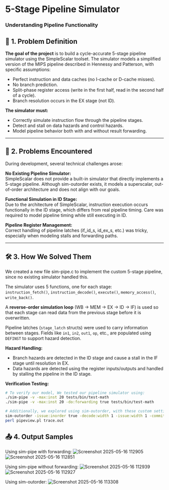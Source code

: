 # 5-Stage Pipeline Simulator
### Understanding Pipeline Functionality

## 🧠 1. Problem Definition  
**The goal of the project** is to build a cycle-accurate 5-stage pipeline simulator using the SimpleScalar toolset. The simulator models a simplified version of the MIPS pipeline described in Hennessy and Patterson, with specific assumptions:

- Perfect instruction and data caches (no I-cache or D-cache misses).
- No branch prediction.
- Split-phase register access (write in the first half, read in the second half of a cycle).
- Branch resolution occurs in the EX stage (not ID).

**The simulator must:**
- Correctly simulate instruction flow through the pipeline stages.
- Detect and stall on data hazards and control hazards.
- Model pipeline behavior both with and without result forwarding.

---

## 🚀 2. Problems Encountered  
During development, several technical challenges arose:

**No Existing Pipeline Simulator:**  
SimpleScalar does not provide a built-in simulator that directly implements a 5-stage pipeline. Although sim-outorder exists, it models a superscalar, out-of-order architecture and does not align with our goals.

**Functional Simulation in ID Stage:**  
Due to the architecture of SimpleScalar, instruction execution occurs functionally in the ID stage, which differs from real pipeline timing. Care was required to model pipeline timing while still executing in ID.

**Pipeline Register Management:**  
Correct handling of pipeline latches (if_id_s, id_ex_s, etc.) was tricky, especially when modeling stalls and forwarding paths.

---

## 🛠️ 3. How We Solved Them  
We created a new file sim-pipe.c to implement the custom 5-stage pipeline, since no existing simulator handled this.

The simulator uses 5 functions, one for each stage:  
`instruction_fetch()`, `instruction_decode()`, `execute()`, `memory_access()`, `write_back()`.

A **reverse-order simulation loop** (WB → MEM → EX → ID → IF) is used so that each stage can read data from the previous stage before it is overwritten.

Pipeline latches (`stage_latch` structs) were used to carry information between stages. Fields like `in1`, `in2`, `out1`, `op`, etc., are populated using `DEFINST` to support hazard detection.

**Hazard Handling:**
- Branch hazards are detected in the ID stage and cause a stall in the IF stage until resolution in EX.
- Data hazards are detected using the register inputs/outputs and handled by stalling the pipeline in the ID stage.

**Verification Testing:**
```bash
# To verify our model, We tested our pipeline simulator using:
./sim-pipe -v -max:inst 20 tests/bin/test-math 
./sim-pipe -v -max:inst 20 -do:forwarding true tests/bin/test-math

# Additionally, we explored using sim-outorder, with these custom settings:
sim-outorder -issue:inorder true -decode:width 1 -issue:width 1 -commit:width 1 -ptrace trace.out 0:4 tests/bin/test-math
perl pipeview.pl trace.out
```

## 📤 4. Output Samples
Using sim-pipe with forwarding:
![Screenshot 2025-05-16 112905](https://github.com/user-attachments/assets/220cbb76-9ad1-445f-a1cb-c75b2609cb3a)
![Screenshot 2025-05-16 112851](https://github.com/user-attachments/assets/b3930718-f0a2-460b-a1bc-60ad4b1ab2b0)

Using sim-pipe without forwarding:
![Screenshot 2025-05-16 112939](https://github.com/user-attachments/assets/d5cf0698-51cc-43e3-952f-0abb0426b921)
![Screenshot 2025-05-16 112927](https://github.com/user-attachments/assets/274579fb-c5cd-4394-ba4d-6965af8213c5)

Using sim-outorder:
![Screenshot 2025-05-16 113308](https://github.com/user-attachments/assets/9a87a1a9-797f-4bfa-99e7-91250c7b9a47)

